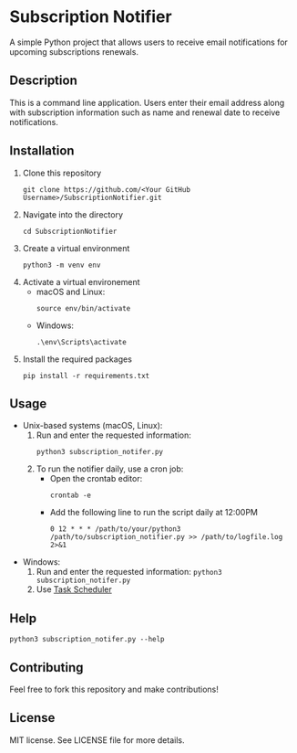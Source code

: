 # Subscription Notifier

A simple Python project that allows users to receive email notifications for upcoming subscriptions renewals.

## Description

This is a command line application. Users enter their email address along with subscription information such as name and renewal date to receive notifications.

## Installation

1. Clone this repository
    ```
    git clone https://github.com/<Your GitHub Username>/SubscriptionNotifier.git
    ```
2. Navigate into the directory
    ```
    cd SubscriptionNotifier
    ```
3. Create a virtual environment
    ```
    python3 -m venv env
    ```
4. Activate a virtual environement
    - macOS and Linux:
        ```
        source env/bin/activate
        ```
    - Windows:
        ```
        .\env\Scripts\activate
        ```
5. Install the required packages
    ```
    pip install -r requirements.txt
    ```

## Usage

- Unix-based systems (macOS, Linux):
    1. Run and enter the requested information:
        ```
        python3 subscription_notifer.py
        ```
    2. To run the notifier daily, use a cron job:
        - Open the crontab editor:
            ```
            crontab -e
            ```
        - Add the following line to run the script daily at 12:00PM 
            ```
            0 12 * * * /path/to/your/python3 /path/to/subscription_notifier.py >> /path/to/logfile.log 2>&1
- Windows:
    1. Run and enter the requested information:
            ```
            python3 subscription_notifer.py
            ```
    2. Use [Task Scheduler](https://docs.bmc.com/docs/bacr20/using-task-scheduler-to-run-a-nightly-process-907294198.html)

## Help
```
python3 subscription_notifer.py --help
```

## Contributing

Feel free to fork this repository and make contributions!

## License

MIT license. See LICENSE file for more details.
